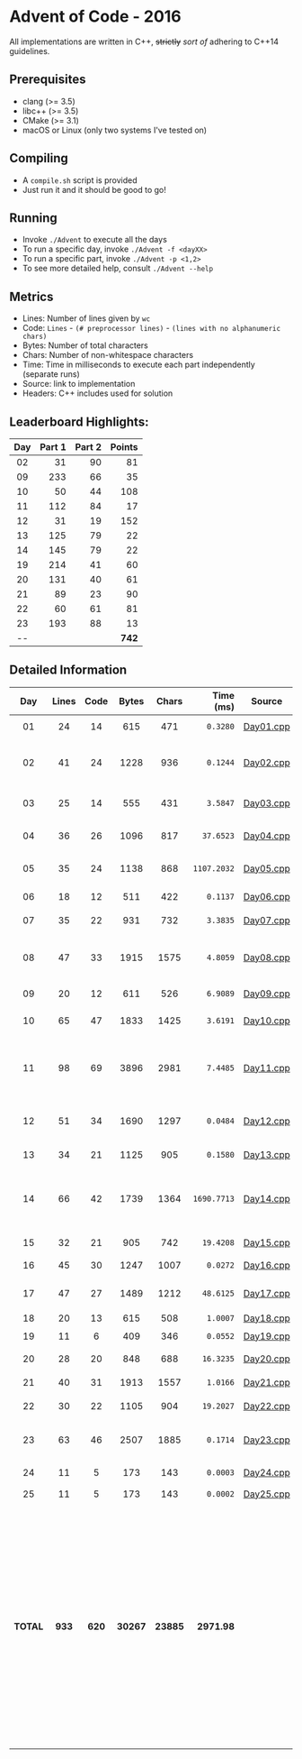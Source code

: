 # Advent of Code - 2016

All implementations are written in C++, ~~strictly~~ _sort of_ adhering to C++14 guidelines.

## Prerequisites

* clang (>= 3.5)
* libc++ (>= 3.5)
* CMake (>= 3.1)
* macOS or Linux (only two systems I've tested on)

## Compiling

* A `compile.sh` script is provided
* Just run it and it should be good to go!

## Running

* Invoke `./Advent` to execute all the days
* To run a specific day, invoke `./Advent -f <dayXX>`
* To run a specific part, invoke `./Advent -p <1,2>`
* To see more detailed help, consult `./Advent --help`

## Metrics

* Lines: Number of lines given by `wc`
* Code: `Lines` - `(# preprocessor lines)` - `(lines with no alphanumeric chars)`
* Bytes: Number of total characters
* Chars: Number of non-whitespace characters
* Time: Time in milliseconds to execute each part independently (separate runs)
* Source: link to implementation
* Headers: C++ includes used for solution

## Leaderboard Highlights:

Day | Part 1 | Part 2 | Points
:--:|-------:|-------:|-------:
02  | 31     | 90     | 81
09  | 233    | 66     | 35
10  | 50     | 44     | 108
11  | 112    | 84     | 17
12  | 31     | 19     | 152
13  | 125    | 79     | 22
14  | 145    | 79     | 22
19  | 214    | 41     | 60
20  | 131    | 40     | 61
21  | 89     | 23     | 90
22  | 60     | 61     | 81
23  | 193    | 88     | 13
--  |        |        | **742**

## Detailed Information

 Day | Lines | Code | Bytes | Chars | Time (ms) | Source | Headers
:---:|:-----:|:----:|:-----:|:-----:| ---------:|:------:|:-------
01|24|14|615|471|`0.3280`|[Day01.cpp](https://github.com/willkill07/adventofcode2016/blob/master/src/Day01.cpp)|[`Solution.hpp`](https://github.com/willkill07/adventofcode2016/blob/master/include/Solution.hpp) `cmath` `set` `utility`
02|41|24|1228|936|`0.1244`|[Day02.cpp](https://github.com/willkill07/adventofcode2016/blob/master/src/Day02.cpp)|[`Solution.hpp`](https://github.com/willkill07/adventofcode2016/blob/master/include/Solution.hpp) `algorithm` `initializer_list` `type_traits` `utility`
03|25|14|555|431|`3.5847`|[Day03.cpp](https://github.com/willkill07/adventofcode2016/blob/master/src/Day03.cpp)|[`Solution.hpp`](https://github.com/willkill07/adventofcode2016/blob/master/include/Solution.hpp) `algorithm` `iterator` `vector`
04|36|26|1096|817|`37.6523`|[Day04.cpp](https://github.com/willkill07/adventofcode2016/blob/master/src/Day04.cpp)|[`Solution.hpp`](https://github.com/willkill07/adventofcode2016/blob/master/include/Solution.hpp) [`io.hpp`](https://github.com/willkill07/adventofcode2016/blob/master/include/io.hpp) `algorithm` `vector`
05|35|24|1138|868|`1107.2032`|[Day05.cpp](https://github.com/willkill07/adventofcode2016/blob/master/src/Day05.cpp)|[`Solution.hpp`](https://github.com/willkill07/adventofcode2016/blob/master/include/Solution.hpp) [`io.hpp`](https://github.com/willkill07/adventofcode2016/blob/master/include/io.hpp) [`md5.hpp`](https://github.com/willkill07/adventofcode2016/blob/master/include/md5.hpp) [`util.hpp`](https://github.com/willkill07/adventofcode2016/blob/master/include/util.hpp)
06|18|12|511|422|`0.1137`|[Day06.cpp](https://github.com/willkill07/adventofcode2016/blob/master/src/Day06.cpp)|[`Solution.hpp`](https://github.com/willkill07/adventofcode2016/blob/master/include/Solution.hpp) `algorithm` `array`
07|35|22|931|732|`3.3835`|[Day07.cpp](https://github.com/willkill07/adventofcode2016/blob/master/src/Day07.cpp)|[`Solution.hpp`](https://github.com/willkill07/adventofcode2016/blob/master/include/Solution.hpp) [`io.hpp`](https://github.com/willkill07/adventofcode2016/blob/master/include/io.hpp) `numeric` `set`
08|47|33|1915|1575|`4.8059`|[Day08.cpp](https://github.com/willkill07/adventofcode2016/blob/master/src/Day08.cpp)|[`Solution.hpp`](https://github.com/willkill07/adventofcode2016/blob/master/include/Solution.hpp) `algorithm` `numeric` `regex` `unordered_map` `valarray`
09|20|12|611|526|`6.9089`|[Day09.cpp](https://github.com/willkill07/adventofcode2016/blob/master/src/Day09.cpp)|[`Solution.hpp`](https://github.com/willkill07/adventofcode2016/blob/master/include/Solution.hpp) [`io.hpp`](https://github.com/willkill07/adventofcode2016/blob/master/include/io.hpp)
10|65|47|1833|1425|`3.6191`|[Day10.cpp](https://github.com/willkill07/adventofcode2016/blob/master/src/Day10.cpp)|[`Solution.hpp`](https://github.com/willkill07/adventofcode2016/blob/master/include/Solution.hpp) [`io.hpp`](https://github.com/willkill07/adventofcode2016/blob/master/include/io.hpp) `map` `set` `vector`
11|98|69|3896|2981|`7.4485`|[Day11.cpp](https://github.com/willkill07/adventofcode2016/blob/master/src/Day11.cpp)|[`Solution.hpp`](https://github.com/willkill07/adventofcode2016/blob/master/include/Solution.hpp) `array` `cstdlib` `cstring` `map` `regex` `string` `unordered_map` `utility`
12|51|34|1690|1297|`0.0484`|[Day12.cpp](https://github.com/willkill07/adventofcode2016/blob/master/src/Day12.cpp)|[`Solution.hpp`](https://github.com/willkill07/adventofcode2016/blob/master/include/Solution.hpp) [`io.hpp`](https://github.com/willkill07/adventofcode2016/blob/master/include/io.hpp) [`util.hpp`](https://github.com/willkill07/adventofcode2016/blob/master/include/util.hpp) `algorithm` `array` `vector`
13|34|21|1125|905|`0.1580`|[Day13.cpp](https://github.com/willkill07/adventofcode2016/blob/master/src/Day13.cpp)|[`Solution.hpp`](https://github.com/willkill07/adventofcode2016/blob/master/include/Solution.hpp) [`io.hpp`](https://github.com/willkill07/adventofcode2016/blob/master/include/io.hpp) `array` `set`
14|66|42|1739|1364|`1690.7713`|[Day14.cpp](https://github.com/willkill07/adventofcode2016/blob/master/src/Day14.cpp)|[`Solution.hpp`](https://github.com/willkill07/adventofcode2016/blob/master/include/Solution.hpp) [`io.hpp`](https://github.com/willkill07/adventofcode2016/blob/master/include/io.hpp) [`md5.hpp`](https://github.com/willkill07/adventofcode2016/blob/master/include/md5.hpp) [`util.hpp`](https://github.com/willkill07/adventofcode2016/blob/master/include/util.hpp) `algorithm` `array` `mutex` `regex` `set` `vector`
15|32|21|905|742|`19.4208`|[Day15.cpp](https://github.com/willkill07/adventofcode2016/blob/master/src/Day15.cpp)|[`Solution.hpp`](https://github.com/willkill07/adventofcode2016/blob/master/include/Solution.hpp) `regex` `x86intrin.h`
16|45|30|1247|1007|`0.0272`|[Day16.cpp](https://github.com/willkill07/adventofcode2016/blob/master/src/Day16.cpp)|[`Solution.hpp`](https://github.com/willkill07/adventofcode2016/blob/master/include/Solution.hpp) `sstream`
17|47|27|1489|1212|`48.6125`|[Day17.cpp](https://github.com/willkill07/adventofcode2016/blob/master/src/Day17.cpp)|[`Solution.hpp`](https://github.com/willkill07/adventofcode2016/blob/master/include/Solution.hpp) [`io.hpp`](https://github.com/willkill07/adventofcode2016/blob/master/include/io.hpp) [`md5.hpp`](https://github.com/willkill07/adventofcode2016/blob/master/include/md5.hpp) `array` `list`
18|20|13|615|508|`1.0007`|[Day18.cpp](https://github.com/willkill07/adventofcode2016/blob/master/src/Day18.cpp)|[`Solution.hpp`](https://github.com/willkill07/adventofcode2016/blob/master/include/Solution.hpp)
19|11|6|409|346|`0.0552`|[Day19.cpp](https://github.com/willkill07/adventofcode2016/blob/master/src/Day19.cpp)|[`Solution.hpp`](https://github.com/willkill07/adventofcode2016/blob/master/include/Solution.hpp) `cmath`
20|28|20|848|688|`16.3235`|[Day20.cpp](https://github.com/willkill07/adventofcode2016/blob/master/src/Day20.cpp)|[`Solution.hpp`](https://github.com/willkill07/adventofcode2016/blob/master/include/Solution.hpp) [`io.hpp`](https://github.com/willkill07/adventofcode2016/blob/master/include/io.hpp) `set`
21|40|31|1913|1557|`1.0166`|[Day21.cpp](https://github.com/willkill07/adventofcode2016/blob/master/src/Day21.cpp)|[`Solution.hpp`](https://github.com/willkill07/adventofcode2016/blob/master/include/Solution.hpp) [`io.hpp`](https://github.com/willkill07/adventofcode2016/blob/master/include/io.hpp) `algorithm`
22|30|22|1105|904|`19.2027`|[Day22.cpp](https://github.com/willkill07/adventofcode2016/blob/master/src/Day22.cpp)|[`Solution.hpp`](https://github.com/willkill07/adventofcode2016/blob/master/include/Solution.hpp) `array` `regex`
23|63|46|2507|1885|`0.1714`|[Day23.cpp](https://github.com/willkill07/adventofcode2016/blob/master/src/Day23.cpp)|[`Solution.hpp`](https://github.com/willkill07/adventofcode2016/blob/master/include/Solution.hpp) [`io.hpp`](https://github.com/willkill07/adventofcode2016/blob/master/include/io.hpp) [`util.hpp`](https://github.com/willkill07/adventofcode2016/blob/master/include/util.hpp) `algorithm` `array` `vector`
24|11|5|173|143|`0.0003`|[Day24.cpp](https://github.com/willkill07/adventofcode2016/blob/master/src/Day24.cpp)|[`Solution.hpp`](https://github.com/willkill07/adventofcode2016/blob/master/include/Solution.hpp) [`io.hpp`](https://github.com/willkill07/adventofcode2016/blob/master/include/io.hpp)
25|11|5|173|143|`0.0002`|[Day25.cpp](https://github.com/willkill07/adventofcode2016/blob/master/src/Day25.cpp)|[`Solution.hpp`](https://github.com/willkill07/adventofcode2016/blob/master/include/Solution.hpp) [`io.hpp`](https://github.com/willkill07/adventofcode2016/blob/master/include/io.hpp)
**TOTAL**|**933**|**620**|**30267**|**23885**|**2971.98**| |`  Solution.hpp`&nbsp;<sup>**`25`**</sup> ` io.hpp`&nbsp;<sup>**`14`**</sup> ` algorithm`&nbsp;<sup>**`9`**</sup> ` array`&nbsp;<sup>**`8`**</sup> ` set`&nbsp;<sup>**`6`**</sup> ` vector`&nbsp;<sup>**`6`**</sup> ` regex`&nbsp;<sup>**`5`**</sup> ` util.hpp`&nbsp;<sup>**`4`**</sup> ` utility`&nbsp;<sup>**`3`**</sup> ` md5.hpp`&nbsp;<sup>**`3`**</sup> ` unordered_map`&nbsp;<sup>**`2`**</sup> ` cmath`&nbsp;<sup>**`2`**</sup> ` numeric`&nbsp;<sup>**`2`**</sup> ` map`&nbsp;<sup>**`2`**</sup> ` x86intrin.h`&nbsp;<sup>**`1`**</sup> ` string`&nbsp;<sup>**`1`**</sup> ` mutex`&nbsp;<sup>**`1`**</sup> ` type_traits`&nbsp;<sup>**`1`**</sup> ` valarray`&nbsp;<sup>**`1`**</sup> ` iterator`&nbsp;<sup>**`1`**</sup> ` cstdlib`&nbsp;<sup>**`1`**</sup> ` list`&nbsp;<sup>**`1`**</sup> ` sstream`&nbsp;<sup>**`1`**</sup> ` cstring`&nbsp;<sup>**`1`**</sup> ` initializer_list`&nbsp;<sup>**`1`**</sup> ` `
